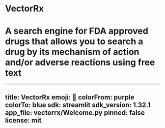 # VectorRx
# A search engine for FDA approved drugs that allows you to search a drug by its mechanism of action and/or adverse reactions using free text

---
title: VectorRx
emoji: 💊
colorFrom: purple
colorTo: blue
sdk: streamlit
sdk_version: 1.32.1
app_file: vectorrx/Welcome.py
pinned: false
license: mit
---

